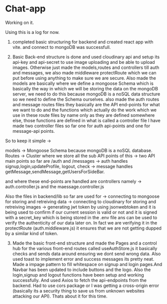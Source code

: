 # Chat-app
Working on it.

Using this is a log for now.

1. completed basic structuring for backend and created react app with vite. and connect to mongoDB was successfull.

2. Basic Back-end structure is done and used cloudinary api and setup its api-key and api-secret to use image uploading and be able to upload images. Otherwise just made the models,routes and controllers till auth and messages, we also made middleware protectRoute which we can put before using anything to make sure we are secure. Also made the models are basically where we define a mongoose Schema which is basically the way in which we will be storing the data on the mongoDB server, we need to do this because mongoDB is a noSQL data structure so we need to define the Schema ourselves. also made the auth routes and message routes files they basically are the API end-points for what we want to do and the functions which actually do the work which we use in these route files by name only as they are defined somewhere else, those functions are defined in what is called a controller file I have made two controller files so far one for auth api-points and one for message-api points.

So to keep it simple -> 

models -> Mongoose Schema because mongoDB is a noSQL database.
Routes -> Cluster where we store all the sub API points of this -> two API main points so far are /auth and /messages -> auth handles signup,login,updateProfile, logout, check -> message handles getMessage,sendMessage,getUsersForSideBar.

and where these end-points are handled are controllers namely -> auth.controller.js and the maessage.controller.js

Also the files in backend/lib so far are used for -> connecting to mongoose for storing and retreiving data
                                                  -> connecting to cloudinary for storing and retreiving images
                                                  -> generating jwt token by using jsonwebtoken and it is being used to confirm if our current session is valid or not and it is signed with a secret_key which is being stored in the .env file ans can be used to verify the authenticity of our data later on. In fact we are verifying it in the protectRoute (auth.middleware.js) it ensures that we are not getting dupped by a similar kind of token.

3. Made the basic front-end structure and made the Pages and a control hub for the various front-end routes called useAuthStore.js it basically checks and sends data around ensuring we dont send wrong data. Also used toast to implement error and success messages its pretty neat. Made a impage pattern to fill whitespace on signup and login pages.And Navbar has been updated to include buttons and the logo.
Also the login,signup and logout functions have been setup and working successfully. And used Axios to fetch the api-endpoints from the backend.
Had to use cors package or I was getting a cross-origin error (basically its a security thing to save us from unknown websites attacking our API).
Thats about it for this time.